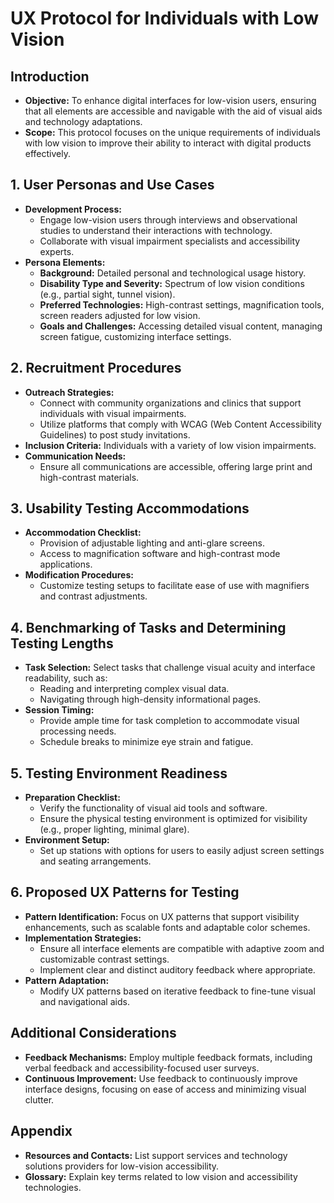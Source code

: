 # UX Protocol for Individuals with Low Vision

## Introduction

- **Objective:** To enhance digital interfaces for low-vision users, ensuring that all elements are accessible and navigable with the aid of visual aids and technology adaptations.
- **Scope:** This protocol focuses on the unique requirements of individuals with low vision to improve their ability to interact with digital products effectively.

## 1. User Personas and Use Cases

- **Development Process:**
  - Engage low-vision users through interviews and observational studies to understand their interactions with technology.
  - Collaborate with visual impairment specialists and accessibility experts.
- **Persona Elements:**
  - **Background:** Detailed personal and technological usage history.
  - **Disability Type and Severity:** Spectrum of low vision conditions (e.g., partial sight, tunnel vision).
  - **Preferred Technologies:** High-contrast settings, magnification tools, screen readers adjusted for low vision.
  - **Goals and Challenges:** Accessing detailed visual content, managing screen fatigue, customizing interface settings.

## 2. Recruitment Procedures

- **Outreach Strategies:**
  - Connect with community organizations and clinics that support individuals with visual impairments.
  - Utilize platforms that comply with WCAG (Web Content Accessibility Guidelines) to post study invitations.
- **Inclusion Criteria:** Individuals with a variety of low vision impairments.
- **Communication Needs:**
  - Ensure all communications are accessible, offering large print and high-contrast materials.

## 3. Usability Testing Accommodations

- **Accommodation Checklist:**
  - Provision of adjustable lighting and anti-glare screens.
  - Access to magnification software and high-contrast mode applications.
- **Modification Procedures:**
  - Customize testing setups to facilitate ease of use with magnifiers and contrast adjustments.

## 4. Benchmarking of Tasks and Determining Testing Lengths

- **Task Selection:** Select tasks that challenge visual acuity and interface readability, such as:
  - Reading and interpreting complex visual data.
  - Navigating through high-density informational pages.
- **Session Timing:**
  - Provide ample time for task completion to accommodate visual processing needs.
  - Schedule breaks to minimize eye strain and fatigue.

## 5. Testing Environment Readiness

- **Preparation Checklist:**
  - Verify the functionality of visual aid tools and software.
  - Ensure the physical testing environment is optimized for visibility (e.g., proper lighting, minimal glare).
- **Environment Setup:**
  - Set up stations with options for users to easily adjust screen settings and seating arrangements.

## 6. Proposed UX Patterns for Testing

- **Pattern Identification:** Focus on UX patterns that support visibility enhancements, such as scalable fonts and adaptable color schemes.
- **Implementation Strategies:**
  - Ensure all interface elements are compatible with adaptive zoom and customizable contrast settings.
  - Implement clear and distinct auditory feedback where appropriate.
- **Pattern Adaptation:**
  - Modify UX patterns based on iterative feedback to fine-tune visual and navigational aids.

## Additional Considerations

- **Feedback Mechanisms:** Employ multiple feedback formats, including verbal feedback and accessibility-focused user surveys.
- **Continuous Improvement:** Use feedback to continuously improve interface designs, focusing on ease of access and minimizing visual clutter.

## Appendix

- **Resources and Contacts:** List support services and technology solutions providers for low-vision accessibility.
- **Glossary:** Explain key terms related to low vision and accessibility technologies.

